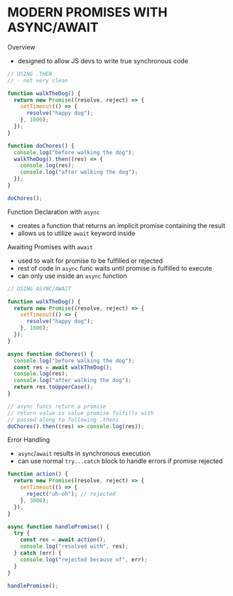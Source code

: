 # MODERN PROMISES WITH ASYNC/AWAIT

Overview

- designed to allow JS devs to write true synchronous code

```js
// USING .THEN
// - not very clean

function walkTheDog() {
  return new Promise((resolve, reject) => {
    setTimeout(() => {
      resolve("happy dog");
    }, 1000);
  });
}

function doChores() {
  console.log("before walking the dog");
  walkTheDog().then((res) => {
    console.log(res);
    console.log("after walking the dog");
  });
}

doChores();
```

Function Declaration with `async`

- creates a function that returns an implicit promise containing the result
- allows us to utilize `await` keyword inside

Awaiting Promises with `await`

- used to wait for promise to be fulfilled or rejected
- rest of code in `async` func waits until promise is fulfilled to execute
- can only use inside an `async` function

```js
// USING ASYNC/AWAIT

function walkTheDog() {
  return new Promise((resolve, reject) => {
    setTimeout(() => {
      resolve("happy dog");
    }, 1000);
  });
}

async function doChores() {
  console.log("before walking the dog");
  const res = await walkTheDog();
  console.log(res);
  console.log("after walking the dog");
  return res.toUpperCase();
}

// async funcs return a promise
// return value is value promise fulfills with
// passed along to following .thens
doChores().then((res) => console.log(res));
```

Error Handling

- `async`/`await` results in synchronous execution
- can use normal `try...catch` block to handle errors if promise rejected

```js
function action() {
  return new Promise((resolve, reject) => {
    setTimeout(() => {
      reject("uh-oh"); // rejected
    }, 3000);
  });
}

async function handlePromise() {
  try {
    const res = await action();
    console.log("resolved with", res);
  } catch (err) {
    console.log("rejected because of", err);
  }
}

handlePromise();
```
